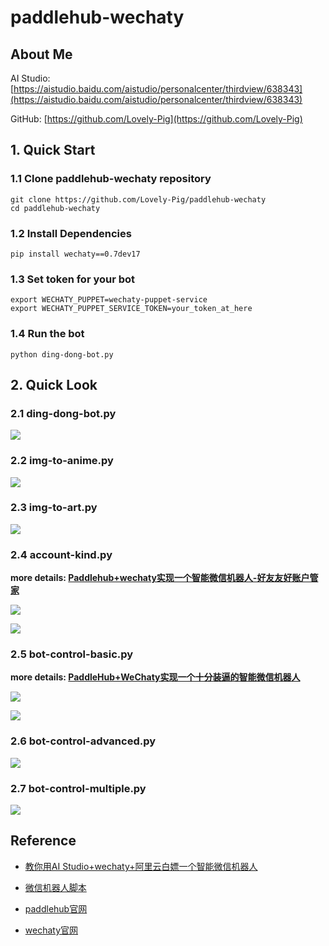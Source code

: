 # paddlehub-wechaty

## About Me

AI Studio: [https://aistudio.baidu.com/aistudio/personalcenter/thirdview/638343](https://aistudio.baidu.com/aistudio/personalcenter/thirdview/638343)

GitHub: [https://github.com/Lovely-Pig](https://github.com/Lovely-Pig)

## 1. Quick Start

### 1.1 Clone paddlehub-wechaty repository

```shell
git clone https://github.com/Lovely-Pig/paddlehub-wechaty
cd paddlehub-wechaty
```

### 1.2 Install Dependencies

```shell
pip install wechaty==0.7dev17
```

### 1.3 Set token for your bot

```shell
export WECHATY_PUPPET=wechaty-puppet-service
export WECHATY_PUPPET_SERVICE_TOKEN=your_token_at_here
```

### 1.4 Run the bot

```shell
python ding-dong-bot.py
```
   
## 2. Quick Look

### 2.1 ding-dong-bot.py

![](https://ai-studio-static-online.cdn.bcebos.com/f39d5c28dfeb40aab10a24ca6928c55f7d9ffcc6bcbe4bdcb814c139151083ad)

### 2.2 img-to-anime.py

![](https://ai-studio-static-online.cdn.bcebos.com/479cb095f1144a0e81d160cd8cfcc54d3158159c50e24418a03ea9052343551f)

### 2.3 img-to-art.py

![](https://ai-studio-static-online.cdn.bcebos.com/b4298c6eb254441ebf367ad83dd34e95b22d8b1903bf4056bf8745c9c5503fd4)

### 2.4 account-kind.py

**more details: [Paddlehub+wechaty实现一个智能微信机器人-好友友好账户管家](https://aistudio.baidu.com/aistudio/projectdetail/1871416)**    

![](https://ai-studio-static-online.cdn.bcebos.com/9dcb9e824331451f91d2dbe734c7c6931a106d12083e4f60afa8f6c1ab49a121)    

![](https://ai-studio-static-online.cdn.bcebos.com/09ddf64465a44f1291c0559baf1059a74adc91a17c23422da77bc4b91444523f)

### 2.5 bot-control-basic.py

**more details: [PaddleHub+WeChaty实现一个十分装逼的智能微信机器人](https://aistudio.baidu.com/aistudio/projectdetail/1890832)**   

![](https://ai-studio-static-online.cdn.bcebos.com/8d41777c847c409f856a50418ac7173dd9277b537f7f450fb2200a6f6924c79e)    

![](https://ai-studio-static-online.cdn.bcebos.com/8c4eedf71a0846d1b9fdea11b59ef08db0f025da2e174449a6825cb236a1d2bc)

### 2.6 bot-control-advanced.py

![](https://ai-studio-static-online.cdn.bcebos.com/671dbf2a8e63427cb13f3b0ee943890334f9ed134467436185418b99b21abfb5)

### 2.7 bot-control-multiple.py

![](https://ai-studio-static-online.cdn.bcebos.com/3f7b700b25be43dc800d711a11efd9a881ff7cb3d39a4498b16300323dfcdda0)

## Reference

- [教你用AI Studio+wechaty+阿里云白嫖一个智能微信机器人](https://aistudio.baidu.com/aistudio/projectdetail/1836012)

- [微信机器人脚本](https://aistudio.baidu.com/aistudio/projectdetail/1844366)

- [paddlehub官网](https://www.paddlepaddle.org.cn/hub)

- [wechaty官网](https://wechaty.js.org/)